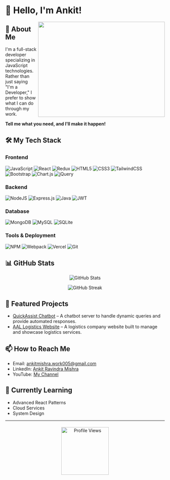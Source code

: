 # 👋 Hello, I'm Ankit! 

<img align="right" height="300" width="400" src="https://raw.githubusercontent.com/TheDudeThatCode/TheDudeThatCode/master/Assets/Developer.gif" />

## 💫 About Me
I'm a full-stack developer specializing in JavaScript technologies. Rather than just saying "I'm a Developer," I prefer to show what I can do through my work.

**Tell me what you need, and I'll make it happen!**

## 🛠️ My Tech Stack

### Frontend
![JavaScript](https://img.shields.io/badge/javascript-%23323330.svg?style=for-the-badge&logo=javascript&logoColor=%23F7DF1E)
![React](https://img.shields.io/badge/react-%2320232a.svg?style=for-the-badge&logo=react&logoColor=%2361DAFB)
![Redux](https://img.shields.io/badge/redux-%23593d88.svg?style=for-the-badge&logo=redux&logoColor=white)
![HTML5](https://img.shields.io/badge/html5-%23E34F26.svg?style=for-the-badge&logo=html5&logoColor=white)
![CSS3](https://img.shields.io/badge/css3-%231572B6.svg?style=for-the-badge&logo=css3&logoColor=white)
![TailwindCSS](https://img.shields.io/badge/tailwindcss-%2338B2AC.svg?style=for-the-badge&logo=tailwind-css&logoColor=white)
![Bootstrap](https://img.shields.io/badge/bootstrap-%23563D7C.svg?style=for-the-badge&logo=bootstrap&logoColor=white)
![Chart.js](https://img.shields.io/badge/chart.js-F5788D.svg?style=for-the-badge&logo=chart.js&logoColor=white)
![jQuery](https://img.shields.io/badge/jquery-%230769AD.svg?style=for-the-badge&logo=jquery&logoColor=white)

### Backend
![NodeJS](https://img.shields.io/badge/node.js-6DA55F?style=for-the-badge&logo=node.js&logoColor=white)
![Express.js](https://img.shields.io/badge/express.js-%23404d59.svg?style=for-the-badge&logo=express&logoColor=%2361DAFB)
![Java](https://img.shields.io/badge/java-%23ED8B00.svg?style=for-the-badge&logo=java&logoColor=white)
![JWT](https://img.shields.io/badge/JWT-black?style=for-the-badge&logo=JSON%20web%20tokens)

### Database
![MongoDB](https://img.shields.io/badge/MongoDB-%234ea94b.svg?style=for-the-badge&logo=mongodb&logoColor=white)
![MySQL](https://img.shields.io/badge/mysql-%2300f.svg?style=for-the-badge&logo=mysql&logoColor=white)
![SQLite](https://img.shields.io/badge/sqlite-%2307405e.svg?style=for-the-badge&logo=sqlite&logoColor=white)

### Tools & Deployment
![NPM](https://img.shields.io/badge/NPM-%23000000.svg?style=for-the-badge&logo=npm&logoColor=white)
![Webpack](https://img.shields.io/badge/webpack-%238DD6F9.svg?style=for-the-badge&logo=webpack&logoColor=black)
![Vercel](https://img.shields.io/badge/vercel-%23000000.svg?style=for-the-badge&logo=vercel&logoColor=white)
![Git](https://img.shields.io/badge/git-%23F05033.svg?style=for-the-badge&logo=git&logoColor=white)

## 📊 GitHub Stats
<p align="center">
  <img src="https://github-readme-stats.vercel.app/api?username=ankit00010&theme=radical&hide_border=false&include_all_commits=false&count_private=false" alt="GitHub Stats" />
</p>
<p align="center">
  <img src="https://github-readme-streak-stats.herokuapp.com/?user=ankit00010&theme=radical&hide_border=false" alt="GitHub Streak" />
</p>

## 🚀 Featured Projects
<!-- You can add your top projects here -->
- [QuickAssist Chatbot](https://github.com/ankit00010/QuickAssist-Chatbot-Server) – A chatbot server to handle dynamic queries and provide automated responses.  
- [AAL Logistics Website](https://github.com/ankit00010/AAL-Logisitcs-Website) – A logistics company website built to manage and showcase logistics services.


## 📫 How to Reach Me
- Email: [ankitmishra.work005@gmail.com](mailto:ankitmishra.work005@gmail.com)
- LinkedIn: [Ankit Ravindra Mishra](https://linkedin.com/in/ankit-ravindra-mishra-19050121a/)
- YouTube: [My Channel](https://www.youtube.com/watch?v=5ijHB7JALrs&list=PLFtWhjbsuiVxU91FdglaOToy1VDobJ97N&pp=gAQBiAQB/)

## 🌱 Currently Learning
<!-- You can add what you're currently focused on -->
- Advanced React Patterns
- Cloud Services
- System Design

---
<p align="center">
<div style="text-align: center; margin-top: 20px;">
  <img 
    src="https://visitcount.itsvg.in/api?id=ankit00010&icon=1&color=12" 
    alt="Profile Views"
    style="width: 150px; height: auto;"
  />
</div>
</p>




